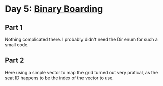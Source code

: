 # Day 5: [Binary Boarding](https://adventofcode.com/2020/day/5)

## Part 1

Nothing complicated there. I probably didn't need the Dir enum for such a small code.

## Part 2

Here using a simple vector to map the grid turned out very pratical, as the seat ID happens to be the index of the vector to use.
